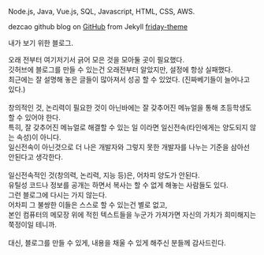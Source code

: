Node.js, Java, Vue.js, SQL, Javascript, HTML, CSS, AWS.

dezcao github blog on [GitHub](https://github.com/dezcao/dezcao.github.io) from Jekyll [friday-theme](https://github.com/sfreytag/friday-theme)

내가 보기 위한 블로그.  

오래 전부터 여기저기서 긁어 모은 것을 모아둘 곳이 필요했다.  
깃허브에 블로그를 만들 수 있는건 오래전부터 알았지만, 설정에 항상 실패했다.  
최근에는 잘 설명해 놓은 글들이 많아져서 성공 할 수 있었다. (진짜베기들이 늘어나고 있다.)  
<br>
창의적인 것, 논리력이 필요한 것이 아닌바에는 잘 갖추어진 메뉴얼을 통해 초등학생도 할 수 있어야 한다.  
특히, 잘 갖추어진 메뉴얼로 해결할 수 있는 일 이라면 일신전속(타인에게는 양도되지 않는 속성)이 아니다.  
일신전속이 아닌것으로 더 나은 개발자와 그렇지 못한 개발자를 나누는 기준을 삼아선 안된다고 생각한다.  
<br>
일신전속적인 것(창의력, 논리력, 지능 등)은, 어차피 양도가 안된다.  
유틸성 코드나 정보를 공개는 하면서 복사는 할 수 없게 해놓는 사람들도 있다.  
그런 블로그에 다시는 가지 않는다.  
어차피 그 불쌍한 이들은 스스로 할 수 있는건 별로 없고,  
본인 컴퓨터의 메모장 위에 적힌 텍스트들을 누군가 가져가면 자신의 가치가 희미해지는 쭉정이일 테니까.  
<br>
대신, 블로그를 만들 수 있게, 내용을 채울 수 있게 해주신 분들께 감사드린다.